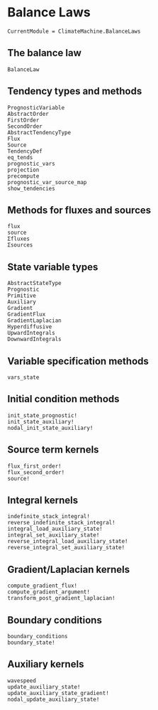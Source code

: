 # Balance Laws

```@meta
CurrentModule = ClimateMachine.BalanceLaws
```

## The balance law

```@docs
BalanceLaw
```

## Tendency types and methods

```@docs
PrognosticVariable
AbstractOrder
FirstOrder
SecondOrder
AbstractTendencyType
Flux
Source
TendencyDef
eq_tends
prognostic_vars
projection
precompute
prognostic_var_source_map
show_tendencies
```

## Methods for fluxes and sources

```@docs
flux
source
Σfluxes
Σsources
```

## State variable types

```@docs
AbstractStateType
Prognostic
Primitive
Auxiliary
Gradient
GradientFlux
GradientLaplacian
Hyperdiffusive
UpwardIntegrals
DownwardIntegrals
```

## Variable specification methods

```@docs
vars_state
```

## Initial condition methods

```@docs
init_state_prognostic!
init_state_auxiliary!
nodal_init_state_auxiliary!
```

## Source term kernels

```@docs
flux_first_order!
flux_second_order!
source!
```

## Integral kernels

```@docs
indefinite_stack_integral!
reverse_indefinite_stack_integral!
integral_load_auxiliary_state!
integral_set_auxiliary_state!
reverse_integral_load_auxiliary_state!
reverse_integral_set_auxiliary_state!
```

## Gradient/Laplacian kernels

```@docs
compute_gradient_flux!
compute_gradient_argument!
transform_post_gradient_laplacian!
```

## Boundary conditions

```@docs
boundary_conditions
boundary_state!
```

## Auxiliary kernels

```@docs
wavespeed
update_auxiliary_state!
update_auxiliary_state_gradient!
nodal_update_auxiliary_state!
```
